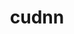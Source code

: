 ---
title: "cudnn"
layout: cache
categories: [package, develop]
meta: {"compilers": ["gcc@=11.4.0", "gcc@=13.2.0"], "num_specs": 8, "num_specs_by_stack": {"e4s": 1, "hep": 1, "ml-linux-aarch64-cuda": 3, "ml-linux-x86_64-cuda": 3, "root": 8}, "oss": ["ubuntu22.04", "ubuntu24.04"], "platforms": ["linux"], "stacks": ["e4s", "hep", "ml-linux-aarch64-cuda", "ml-linux-x86_64-cuda", "root"], "targets": ["aarch64", "x86_64_v3"], "versions": ["8.9.5.30-12", "8.9.7.29-12", "9.2.0.82-12"]}
spec_details: [{"compiler": "gcc@=13.2.0", "hash": "fsxzc34eqt2v57wdgl4uh5q456huh6th", "os": "ubuntu24.04", "platform": "linux", "size": "-", "stacks": ["ml-linux-aarch64-cuda", "root"], "target": "aarch64", "variants": ["build_system=generic"], "versions": ["8.9.5.30-12"]}, {"compiler": "gcc@=13.2.0", "hash": "luwymmmjqjpzpohil2neefdjjmuozlfs", "os": "ubuntu24.04", "platform": "linux", "size": "-", "stacks": ["ml-linux-x86_64-cuda", "root"], "target": "x86_64_v3", "variants": ["build_system=generic"], "versions": ["8.9.7.29-12"]}, {"compiler": "gcc@=13.2.0", "hash": "m3wf56ld7nitghkdvh6mzsbqtve7o3i5", "os": "ubuntu24.04", "platform": "linux", "size": "-", "stacks": ["ml-linux-x86_64-cuda", "root"], "target": "x86_64_v3", "variants": ["build_system=generic"], "versions": ["9.2.0.82-12"]}, {"compiler": "gcc@=13.2.0", "hash": "msihqromwylxxdtd6wqh2ygidyripodq", "os": "ubuntu24.04", "platform": "linux", "size": "-", "stacks": ["ml-linux-aarch64-cuda", "root"], "target": "aarch64", "variants": ["build_system=generic"], "versions": ["9.2.0.82-12"]}, {"compiler": "gcc@=11.4.0", "hash": "na3waaxcpngoshv6rrczvlktp72gwoju", "os": "ubuntu22.04", "platform": "linux", "size": "-", "stacks": ["e4s", "root"], "target": "x86_64_v3", "variants": ["build_system=generic"], "versions": ["8.9.7.29-12"]}, {"compiler": "gcc@=11.4.0", "hash": "o5urosvxocs7h2l4ib6wq325h62437f5", "os": "ubuntu22.04", "platform": "linux", "size": "-", "stacks": ["hep", "root"], "target": "x86_64_v3", "variants": ["build_system=generic"], "versions": ["9.2.0.82-12"]}, {"compiler": "gcc@=13.2.0", "hash": "oidwdiwgfqu4ik22f7xbno6qbykzjbtx", "os": "ubuntu24.04", "platform": "linux", "size": "-", "stacks": ["ml-linux-x86_64-cuda", "root"], "target": "x86_64_v3", "variants": ["build_system=generic"], "versions": ["8.9.7.29-12"]}, {"compiler": "gcc@=13.2.0", "hash": "x3rpyyiidauerqkf2ptp4xhf6wk6ykc2", "os": "ubuntu24.04", "platform": "linux", "size": "-", "stacks": ["ml-linux-aarch64-cuda", "root"], "target": "aarch64", "variants": ["build_system=generic"], "versions": ["8.9.5.30-12"]}]
---